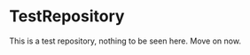 TestRepository
==============

This is a test repository, nothing to be seen here. Move on now.  
 
 
   
     
   
          
  
   
  
   
 
  
 
 
 
 
